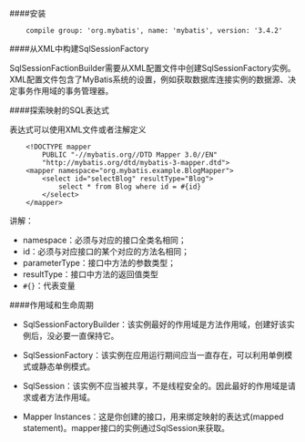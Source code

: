 ####安装

		compile group: 'org.mybatis', name: 'mybatis', version: '3.4.2'

####从XML中构建SqlSessionFactory

SqlSessionFactionBuilder需要从XML配置文件中创建SqlSessionFactory实例。XML配置文件包含了MyBatis系统的设置，例如获取数据库连接实例的数据源、决定事务作用域的事务管理器。

####探索映射的SQL表达式

表达式可以使用XML文件或者注解定义

		<!DOCTYPE mapper
  			PUBLIC "-//mybatis.org//DTD Mapper 3.0//EN"
  			"http://mybatis.org/dtd/mybatis-3-mapper.dtd">
		<mapper namespace="org.mybatis.example.BlogMapper">
  			<select id="selectBlog" resultType="Blog">
    			select * from Blog where id = #{id}
  			</select>
		</mapper>


讲解：

* namespace：必须与对应的接口全类名相同；
* id：必须与对应接口的某个对应的方法名相同；
* parameterType：接口中方法的参数类型；
* resultType：接口中方法的返回值类型
* `#{}`：代表变量

####作用域和生命周期


* SqlSessionFactoryBuilder：该实例最好的作用域是方法作用域，创建好该实例后，没必要一直保持它。

* SqlSessionFactory：该实例在应用运行期间应当一直存在，可以利用单例模式或静态单例模式。

* SqlSession：该实例不应当被共享，不是线程安全的。因此最好的作用域是请求或者方法作用域。

* Mapper Instances：这是你创建的接口，用来绑定映射的表达式(mapped statement)。mapper接口的实例通过SqlSession来获取。
